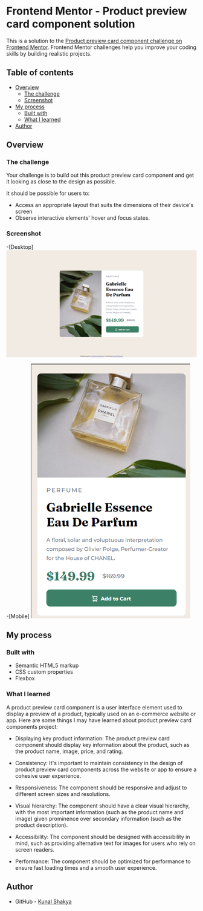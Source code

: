 # Frontend Mentor - Product preview card component solution

This is a solution to the [Product preview card component challenge on Frontend Mentor](https://www.frontendmentor.io/challenges/product-preview-card-component-GO7UmttRfa). Frontend Mentor challenges help you improve your coding skills by building realistic projects. 

## Table of contents

- [Overview](#overview)
  - [The challenge](#the-challenge)
  - [Screenshot](#screenshot)
- [My process](#my-process)
  - [Built with](#built-with)
  - [What I learned](#what-i-learned)
- [Author](#author)

## Overview

### The challenge

Your challenge is to build out this product preview card component and get it looking as close to the design as possible.

It should be possible for users to:

- Access an appropriate layout that suits the dimensions of their device's screen
- Observe interactive elements' hover and focus states.

### Screenshot

-[Desktop]
![](/screenshots/Screenshot%20(20).png)

-[Mobile]
![](/screenshots/Screenshot%20(19).png)



## My process

### Built with

- Semantic HTML5 markup
- CSS custom properties
- Flexbox


### What I learned

A product preview card component is a user interface element used to display a preview of a product, typically used on an e-commerce website or app. Here are some things I may have learned about product preview card components project:

- Displaying key product information: The product preview card component should display key information about the product, such as the product name, image, price, and rating.

- Consistency: It's important to maintain consistency in the design of product preview card components across the website or app to ensure a cohesive user experience.

- Responsiveness: The component should be responsive and adjust to different screen sizes and resolutions.

- Visual hierarchy: The component should have a clear visual hierarchy, with the most important information (such as the product name and image) given prominence over secondary information (such as the product description).

- Accessibility: The component should be designed with accessibility in mind, such as providing alternative text for images for users who rely on screen readers.

- Performance: The component should be optimized for performance to ensure fast loading times and a smooth user experience.

## Author

- GitHub - [Kunal Shakya](https://github.com/Kunalshakya)


